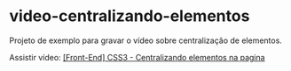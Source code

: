 # video-centralizando-elementos
Projeto de exemplo para gravar o vídeo sobre centralização de elementos.

Assistir vídeo: [[Front-End] CSS3 - Centralizando elementos na pagina](https://www.youtube.com/watch?v=W1nTa-C6uCs&t=121s)
